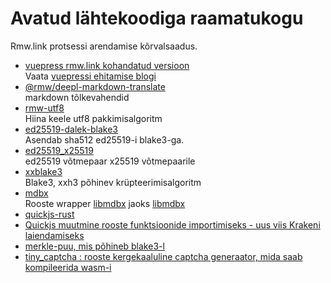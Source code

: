 # Avatud lähtekoodiga raamatukogu

Rmw.link protsessi arendamise kõrvalsaadus.

* [vuepress rmw.link kohandatud versioon](https://github.com/rmw-link/blog-vuepress2)  
  Vaata [vuepressi ehitamise blogi](/log/2020-11-29-vuepress.html)
* [@rmw/deepl-markdown-translate](https://www.npmjs.com/package/@rmw/deepl-markdown-translate)  
  markdown tõlkevahendid
* [rmw-utf8](https://docs.rs/crate/rmw-utf8)  
  Hiina keele utf8 pakkimisalgoritm
* [ed25519-dalek-blake3](https://github.com/rmw-lib/ed25519_x25519)  
  Asendab sha512 ed25519-i blake3-ga.
* [ed25519_x25519](https://github.com/rmw-lib/ed25519_x25519)  
  ed25519 võtmepaar x25519 võtmepaarile
* [xxblake3](https://docs.rs/crate/xxblake3)  
  Blake3, xxh3 põhinev krüpteerimisalgoritm
* [mdbx](https://docs.rs/crate/mdbx)  
  Rooste wrapper [libmdbx](https://github.com/erthink/libmdbx) jaoks [libmdbx](https://github.com/erthink/libmdbx)
* [quickjs-rust](https://github.com/rmw-lib/quickjs-rust)
* [Quickjs muutmine rooste funktsioonide importimiseks - uus viis Krakeni laiendamiseks](/log/2022-04-29-quickjs-rust.html)
* [merkle-puu, mis põhineb blake3-l](/log/2022-06-02-blake3_merkle.html)
* [tiny_captcha : rooste kergekaaluline captcha generaator, mida saab kompileerida wasm-i](/log/2022-06-24_tiny_captcha.html)